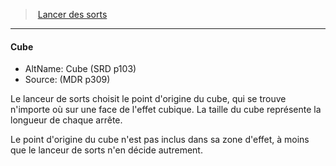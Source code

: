 ﻿---
!GenericItem
Name: Cube
AltName: Cube (SRD p103)
Source: (MDR p309)
Id: spellcasting_hd.md#cube
ParentLink: spellcasting_hd.md#lancer-des-sorts
ParentName: Lancer des sorts
NameLevel: 4
Attributes:
  Name: Cube
  Markdown: >+
    #### <!--Name-->Cube<!--/Name-->


    - AltName: <!--AltName-->Cube (SRD p103)<!--/AltName-->

    - Source: <!--Source-->(MDR p309)<!--/Source-->


    Le lanceur de sorts choisit le point d'origine du cube, qui se trouve n'importe où sur une face de l'effet cubique. La taille du cube représente la longueur de chaque arrête.


    Le point d'origine du cube n'est pas inclus dans sa zone d'effet, à moins que le lanceur de sorts n'en décide autrement.

  AltName: Cube (SRD p103)
  Source: (MDR p309)
AttributesDictionary: >+
  Name: Cube

  Markdown: >+

    #### <!--Name-->Cube<!--/Name-->





    - AltName: <!--AltName-->Cube (SRD p103)<!--/AltName-->



    - Source: <!--Source-->(MDR p309)<!--/Source-->





    Le lanceur de sorts choisit le point d'origine du cube, qui se trouve n'importe où sur une face de l'effet cubique. La taille du cube représente la longueur de chaque arrête.





    Le point d'origine du cube n'est pas inclus dans sa zone d'effet, à moins que le lanceur de sorts n'en décide autrement.



  AltName: Cube (SRD p103)

  Source: (MDR p309)

---
> [Lancer des sorts](hd_spellcasting.md)

---

#### Cube

- AltName: Cube (SRD p103)
- Source: (MDR p309)

Le lanceur de sorts choisit le point d'origine du cube, qui se trouve n'importe où sur une face de l'effet cubique. La taille du cube représente la longueur de chaque arrête.

Le point d'origine du cube n'est pas inclus dans sa zone d'effet, à moins que le lanceur de sorts n'en décide autrement.

